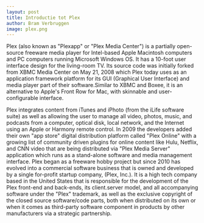 ```yaml
---
layout: post
title: Introductie tot Plex
author: Bram Verbruggen
image: plex.png
---
```

Plex (also known as "Plexapp" or "Plex Media Center") is a partially open-source freeware media player for Intel-based Apple Macintosh computers and PC computers running Microsoft Windows OS. It has a 10-foot user interface design for the living-room TV. Its source code was initially forked from XBMC Media Center on May 21, 2008 which Plex today uses as an application framework platform for its GUI (Graphical User Interface) and media player part of their software.Similar to XBMC and Boxee, it is an alternative to Apple's Front Row for Mac, with skinnable and user-configurable interface.

Plex integrates content from iTunes and iPhoto (from the iLife software suite) as well as allowing the user to manage all video, photos, music, and podcasts from a computer, optical disk, local network, and the Internet using an Apple or Harmony remote control. In 2009 the developers added their own "app store" digital distribution platform called "Plex Online" with a growing list of community driven plugins for online content like Hulu, Netflix, and CNN video that are being distributed via "Plex Media Server" application which runs as a stand-alone software and media management interface.
Plex began as a freeware hobby project but since 2010 has evolved into a commercial software business that is owned and developed by a single for-profit startup company, (Plex, Inc.). It is a high tech company based in the United States that is responsible for the development of the Plex front-end and back-ends, its client.server model, and all accompanying software under the "Plex" trademark, as well as the exclusive copyright of the closed source software/code parts, both when distributed on its own or when it comes as third-party software component in products by other manufacturers via a strategic partnership.
